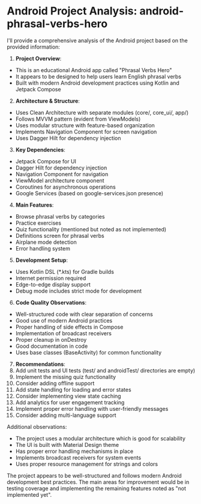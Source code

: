 # Android Project Analysis: android-phrasal-verbs-hero

I'll provide a comprehensive analysis of the Android project based on the provided information:

1. **Project Overview**:
- This is an educational Android app called "Phrasal Verbs Hero"
- It appears to be designed to help users learn English phrasal verbs
- Built with modern Android development practices using Kotlin and Jetpack Compose

2. **Architecture & Structure**:
- Uses Clean Architecture with separate modules (core/, core_ui/, app/)
- Follows MVVM pattern (evident from ViewModels)
- Uses modular structure with feature-based organization
- Implements Navigation Component for screen navigation
- Uses Dagger Hilt for dependency injection

3. **Key Dependencies**:
- Jetpack Compose for UI
- Dagger Hilt for dependency injection
- Navigation Component for navigation
- ViewModel architecture component
- Coroutines for asynchronous operations
- Google Services (based on google-services.json presence)

4. **Main Features**:
- Browse phrasal verbs by categories
- Practice exercises
- Quiz functionality (mentioned but noted as not implemented)
- Definitions screen for phrasal verbs
- Airplane mode detection
- Error handling system

5. **Development Setup**:
- Uses Kotlin DSL (*.kts) for Gradle builds
- Internet permission required
- Edge-to-edge display support
- Debug mode includes strict mode for development

6. **Code Quality Observations**:
- Well-structured code with clear separation of concerns
- Good use of modern Android practices
- Proper handling of side effects in Compose
- Implementation of broadcast receivers
- Proper cleanup in onDestroy
- Good documentation in code
- Uses base classes (BaseActivity) for common functionality

7. **Recommendations**:
1. Add unit tests and UI tests (test/ and androidTest/ directories are empty)
2. Implement the missing quiz functionality
3. Consider adding offline support
4. Add state handling for loading and error states
5. Consider implementing view state caching
6. Add analytics for user engagement tracking
7. Implement proper error handling with user-friendly messages
8. Consider adding multi-language support

Additional observations:
- The project uses a modular architecture which is good for scalability
- The UI is built with Material Design theme
- Has proper error handling mechanisms in place
- Implements broadcast receivers for system events
- Uses proper resource management for strings and colors

The project appears to be well-structured and follows modern Android development best practices. The main areas for improvement would be in testing coverage and implementing the remaining features noted as "not implemented yet".
